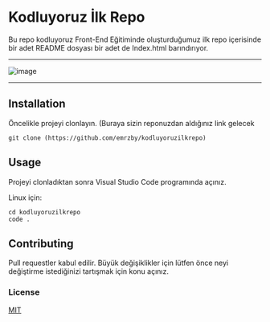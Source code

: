 # Kodluyoruz İlk Repo
Bu repo kodluyoruz Front-End Eğitiminde oluşturduğumuz ilk repo içerisinde bir adet README dosyası bir adet de Index.html barındırıyor.

------------

![image](https://github.com/emrzby/kodluyoruzilkrepo/blob/main/readme.JPG)

-----------------

## Installation
Öncelikle projeyi clonlayın. (Buraya sizin reponuzdan aldığınız link gelecek

```
git clone (https://github.com/emrzby/kodluyoruzilkrepo)

```

## Usage

Projeyi clonladıktan sonra Visual Studio Code programında açınız.

Linux için:
```
cd kodluyoruzilkrepo
code .
```
## Contributing

Pull requestler kabul edilir. Büyük değişiklikler için lütfen önce neyi değiştirme istediğinizi tartışmak için konu açınız.

### License

[MIT](https://choosealicense.com/licenses/mit/)
